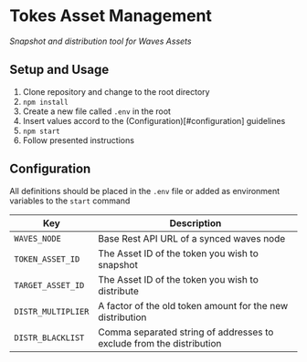 # Tokes Asset Management
_Snapshot and distribution tool for Waves Assets_

## Setup and Usage

1. Clone repository and change to the root directory
2. `npm install`
3. Create a new file called `.env` in the root
4. Insert values accord to the (Configuration)[#configuration] guidelines
5. `npm start`
6. Follow presented instructions

## Configuration

All definitions should be placed in the `.env` file or added as environment variables to the `start` command

| Key | Description |
| --- | --- |
| `WAVES_NODE` | Base Rest API URL of a synced waves node |
| `TOKEN_ASSET_ID` | The Asset ID of the token you wish to snapshot |
| `TARGET_ASSET_ID` | The Asset ID of the token you wish to distribute  |
| `DISTR_MULTIPLIER` | A factor of the old token amount for the new distribution |
| `DISTR_BLACKLIST` | Comma separated string of addresses to exclude from the distribution |
